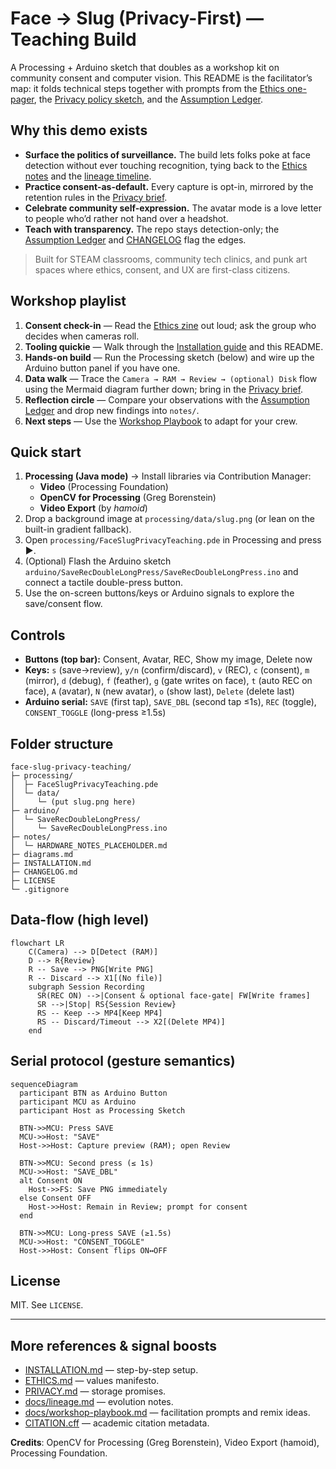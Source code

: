 
# Face → Slug (Privacy-First) — Teaching Build

A Processing + Arduino sketch that doubles as a workshop kit on community consent and computer vision. This README is the facilitator’s map: it folds technical steps together with prompts from the [Ethics one-pager](ETHICS.md), the [Privacy policy sketch](PRIVACY.md), and the [Assumption Ledger](docs/assumption-ledger.md).

## Why this demo exists

- **Surface the politics of surveillance.** The build lets folks poke at face detection without ever touching recognition, tying back to the [Ethics notes](ETHICS.md) and the [lineage timeline](docs/lineage.md).
- **Practice consent-as-default.** Every capture is opt-in, mirrored by the retention rules in the [Privacy brief](PRIVACY.md).
- **Celebrate community self-expression.** The avatar mode is a love letter to people who’d rather not hand over a headshot.
- **Teach with transparency.** The repo stays detection-only; the [Assumption Ledger](docs/assumption-ledger.md) and [CHANGELOG](CHANGELOG.md) flag the edges.

> Built for STEAM classrooms, community tech clinics, and punk art spaces where ethics, consent, and UX are first-class citizens.

## Workshop playlist

1. **Consent check-in** — Read the [Ethics zine](ETHICS.md) out loud; ask the group who decides when cameras roll.
2. **Tooling quickie** — Walk through the [Installation guide](INSTALLATION.md) and this README.
3. **Hands-on build** — Run the Processing sketch (below) and wire up the Arduino button panel if you have one.
4. **Data walk** — Trace the `Camera → RAM → Review → (optional) Disk` flow using the Mermaid diagram further down; bring in the [Privacy brief](PRIVACY.md).
5. **Reflection circle** — Compare your observations with the [Assumption Ledger](docs/assumption-ledger.md) and drop new findings into `notes/`.
6. **Next steps** — Use the [Workshop Playbook](docs/workshop-playbook.md) to adapt for your crew.

## Quick start

1. **Processing (Java mode)** → Install libraries via Contribution Manager:
   - **Video** (Processing Foundation)
   - **OpenCV for Processing** (Greg Borenstein)
   - **Video Export** (by *hamoid*)
2. Drop a background image at `processing/data/slug.png` (or lean on the built-in gradient fallback).
3. Open `processing/FaceSlugPrivacyTeaching.pde` in Processing and press ▶️.
4. (Optional) Flash the Arduino sketch `arduino/SaveRecDoubleLongPress/SaveRecDoubleLongPress.ino` and connect a tactile double-press button.
5. Use the on-screen buttons/keys or Arduino signals to explore the save/consent flow.

## Controls

- **Buttons (top bar):** Consent, Avatar, REC, Show my image, Delete now
- **Keys:** `s` (save→review), `y/n` (confirm/discard), `v` (REC), `c` (consent),
  `m` (mirror), `d` (debug), `f` (feather), `g` (gate writes on face), `t` (auto REC on face),
  `A` (avatar), `N` (new avatar), `o` (show last), `Delete` (delete last)
- **Arduino serial:** `SAVE` (first tap), `SAVE_DBL` (second tap ≤1s), `REC` (toggle),
  `CONSENT_TOGGLE` (long-press ≥1.5s)

## Folder structure

```
face-slug-privacy-teaching/
├─ processing/
│  ├─ FaceSlugPrivacyTeaching.pde
│  └─ data/
│     └─ (put slug.png here)
├─ arduino/
│  └─ SaveRecDoubleLongPress/
│     └─ SaveRecDoubleLongPress.ino
├─ notes/
│  └─ HARDWARE_NOTES_PLACEHOLDER.md
├─ diagrams.md
├─ INSTALLATION.md
├─ CHANGELOG.md
├─ LICENSE
└─ .gitignore
```

## Data-flow (high level)

```mermaid
flowchart LR
    C(Camera) --> D[Detect (RAM)]
    D --> R{Review}
    R -- Save --> PNG[Write PNG]
    R -- Discard --> X1[(No file)]
    subgraph Session Recording
      SR(REC ON) -->|Consent & optional face-gate| FW[Write frames]
      SR -->|Stop| RS{Session Review}
      RS -- Keep --> MP4[Keep MP4]
      RS -- Discard/Timeout --> X2[(Delete MP4)]
    end
```

## Serial protocol (gesture semantics)

```mermaid
sequenceDiagram
  participant BTN as Arduino Button
  participant MCU as Arduino
  participant Host as Processing Sketch

  BTN->>MCU: Press SAVE
  MCU->>Host: "SAVE"
  Host->>Host: Capture preview (RAM); open Review

  BTN->>MCU: Second press (≤ 1s)
  MCU->>Host: "SAVE_DBL"
  alt Consent ON
    Host->>FS: Save PNG immediately
  else Consent OFF
    Host->>Host: Remain in Review; prompt for consent
  end

  BTN->>MCU: Long-press SAVE (≥1.5s)
  MCU->>Host: "CONSENT_TOGGLE"
  Host->>Host: Consent flips ON↔OFF
```

## License
MIT. See `LICENSE`.

---

## More references & signal boosts

- [INSTALLATION.md](INSTALLATION.md) — step-by-step setup.
- [ETHICS.md](ETHICS.md) — values manifesto.
- [PRIVACY.md](PRIVACY.md) — storage promises.
- [docs/lineage.md](docs/lineage.md) — evolution notes.
- [docs/workshop-playbook.md](docs/workshop-playbook.md) — facilitation prompts and remix ideas.
- [CITATION.cff](CITATION.cff) — academic citation metadata.

**Credits**: OpenCV for Processing (Greg Borenstein), Video Export (hamoid), Processing Foundation.
